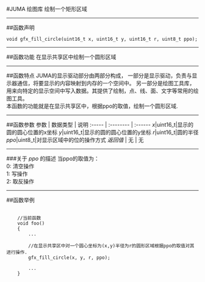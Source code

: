 
#JUMA 绘图库 绘制一个矩形区域
***
##函数声明
```
void gfx_fill_circle(uint16_t x, uint16_t y, uint16_t r, uint8_t ppo);
```

***
##函数功能
在显示共享区中绘制一个圆形区域

***
##函数特点
JUMA的显示驱动部分由两部分构成，
一部分是显示驱动，负责与显示器通信，将要显示的内容映射到内存的一个空间中。
另一部分是绘图工具库，用来向特定的显示空间中写入数据。其提供了绘制，点、线、面、文字等常用的绘图工具。
<br>
本函数的功能就是在显示共享区中，根据ppo的取值，绘制一个圆形区域.

***
##函数参数
参数    | 数据类型   | 说明
:----- | :-------- | :------
*x*|uint16_t|显示的圆的圆心位置的x坐标
*y*|uint16_t|显示的圆的圆心位置的y坐标
*r*|uint16_t|圆的半径
*ppo*|uint8_t|对显示区域中的位的操作方式
*返回值*  | 无    | 无

***
###关于 *ppo* 的描述
当ppo的取值为：<br>
0: 清空操作<br>
1: 写操作<br>
2: 取反操作 <br>  



***
##函数举例

```	
	
	//当前函数
	void foo()
	{
		...
		
		//在显示共享区中对一个圆心坐标为(x,y)半径为r的圆形区域根据ppo的取值对其进行操作.
		gfx_fill_circle(x, y, r, ppo);
	
		...
	}
```
